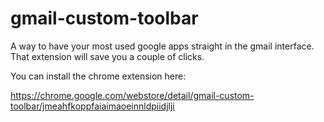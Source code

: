 # gmail-custom-toolbar
A way to have your most used google apps straight in the gmail interface. That extension will save you a couple of clicks.

You can install the chrome extension here:

https://chrome.google.com/webstore/detail/gmail-custom-toolbar/jmeahfkoppfaiaimaoeinnldpiidjlji
